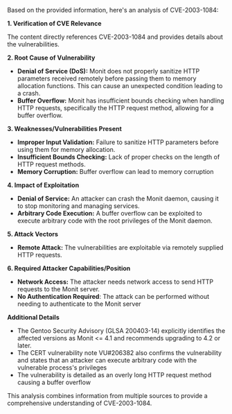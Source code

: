Based on the provided information, here's an analysis of CVE-2003-1084:

**1. Verification of CVE Relevance**

The content directly references CVE-2003-1084 and provides details about the vulnerabilities.

**2. Root Cause of Vulnerability**

*   **Denial of Service (DoS):** Monit does not properly sanitize HTTP parameters received remotely before passing them to memory allocation functions. This can cause an unexpected condition leading to a crash.
*   **Buffer Overflow:** Monit has insufficient bounds checking when handling HTTP requests, specifically the HTTP request method, allowing for a buffer overflow.

**3. Weaknesses/Vulnerabilities Present**

*   **Improper Input Validation:** Failure to sanitize HTTP parameters before using them for memory allocation.
*   **Insufficient Bounds Checking:** Lack of proper checks on the length of HTTP request methods.
*   **Memory Corruption:** Buffer overflow can lead to memory corruption

**4. Impact of Exploitation**

*   **Denial of Service:** An attacker can crash the Monit daemon, causing it to stop monitoring and managing services.
*   **Arbitrary Code Execution:** A buffer overflow can be exploited to execute arbitrary code with the root privileges of the Monit daemon.

**5. Attack Vectors**

*   **Remote Attack:** The vulnerabilities are exploitable via remotely supplied HTTP requests.

**6. Required Attacker Capabilities/Position**

*   **Network Access:** The attacker needs network access to send HTTP requests to the Monit server.
*   **No Authentication Required**: The attack can be performed without needing to authenticate to the Monit server

**Additional Details**

*   The Gentoo Security Advisory (GLSA 200403-14) explicitly identifies the affected versions as Monit <= 4.1 and recommends upgrading to 4.2 or later.
*   The CERT vulnerability note VU#206382 also confirms the vulnerability and states that an attacker can execute arbitrary code with the vulnerable process's privileges
*   The vulnerability is detailed as an overly long HTTP request method causing a buffer overflow

This analysis combines information from multiple sources to provide a comprehensive understanding of CVE-2003-1084.